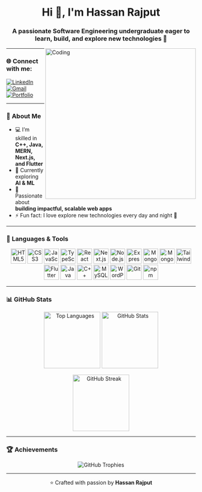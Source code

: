 <h1 align="center">Hi 👋, I'm Hassan Rajput</h1>
<h3 align="center">A passionate Software Engineering undergraduate eager to learn, build, and explore new technologies 🚀</h3>

<img align="right" alt="Coding" width="400" src="https://user-images.githubusercontent.com/74038190/212746035-d5c61762-973c-44c0-aec7-887f3b7690e3.gif">

---

### 🌐 **Connect with me:**
<p align="left">  
  <a href="https://www.linkedin.com/in/muhammad-hassan-rajput/" target="_blank">
    <img src="https://img.shields.io/badge/LinkedIn-%230077B5.svg?logo=linkedin&logoColor=white&style=for-the-badge" alt="LinkedIn"/>
  </a>
  <a href="[mailto:hassanrajput189@gmail.com](https://mail.google.com/mail/u/0/#inbox?compose=GTvVlcRzDsTBlFBZTNTwQFVpxjFWKlbCclTglGJssFcjQZjKTcZrBQkxnNnmrZpQlWQLbNrWmqjvg)" target = "_blank">
    <img src="https://img.shields.io/badge/Gmail-D14836?logo=gmail&logoColor=white&style=for-the-badge" alt="Gmail"/>
  </a>
  <a href="https://hassan-rajput-portfolio.vercel.app/" target="_blank">
  <img src="https://img.shields.io/badge/Portfolio-000000?style=for-the-badge&logo=vercel&logoColor=white" alt="Portfolio"/>
</a>

</p>

---

### 💬 **About Me**
- 💻 I’m skilled in **C++, Java, MERN, Next.js, and Flutter**  
- 🌱 Currently exploring **AI & ML**  
- 🧠 Passionate about **building impactful, scalable web apps**  
- ⚡ Fun fact: I love explore new technologies every day and night 🎯  

---

### 🧰 **Languages & Tools**
<p align="center"> 
  <img src="https://cdn.jsdelivr.net/gh/devicons/devicon/icons/html5/html5-original.svg" width="40" height="40" alt="HTML5"/>
  <img src="https://cdn.jsdelivr.net/gh/devicons/devicon/icons/css3/css3-original.svg" width="40" height="40" alt="CSS3"/>
  <img src="https://cdn.jsdelivr.net/gh/devicons/devicon/icons/javascript/javascript-original.svg" width="40" height="40" alt="JavaScript"/>
  <img src="https://cdn.jsdelivr.net/gh/devicons/devicon/icons/typescript/typescript-original.svg" width="40" height="40" alt="TypeScript"/>
  <img src="https://cdn.jsdelivr.net/gh/devicons/devicon/icons/react/react-original.svg" width="40" height="40" alt="React"/>
  <img src="https://cdn.jsdelivr.net/gh/devicons/devicon/icons/nextjs/nextjs-original.svg" width="40" height="40" alt="Next.js"/>
  <img src="https://cdn.jsdelivr.net/gh/devicons/devicon/icons/nodejs/nodejs-original.svg" width="40" height="40" alt="Node.js"/>
  <img src="https://cdn.jsdelivr.net/gh/devicons/devicon/icons/express/express-original.svg" width="40" height="40" alt="Express.js"/>
  <img src="https://cdn.jsdelivr.net/gh/devicons/devicon/icons/mongodb/mongodb-original.svg" width="40" height="40" alt="MongoDB"/>
  <img src="https://cdn.jsdelivr.net/gh/devicons/devicon/icons/mongoose/mongoose-original.svg" width="40" height="40" alt="Mongoose"/>
  <img src="https://cdn.jsdelivr.net/gh/devicons/devicon/icons/tailwindcss/tailwindcss-original.svg" width="40" height="40" alt="Tailwind CSS"/>
  <img src="https://cdn.jsdelivr.net/gh/devicons/devicon/icons/flutter/flutter-original.svg" width="40" height="40" alt="Flutter"/>
  <img src="https://cdn.jsdelivr.net/gh/devicons/devicon/icons/java/java-original.svg" width="40" height="40" alt="Java"/>
  <img src="https://cdn.jsdelivr.net/gh/devicons/devicon/icons/cplusplus/cplusplus-original.svg" width="40" height="40" alt="C++"/>
  <img src="https://cdn.jsdelivr.net/gh/devicons/devicon/icons/mysql/mysql-original-wordmark.svg" width="40" height="40" alt="MySQL"/>
  <img src="https://cdn.jsdelivr.net/gh/devicons/devicon/icons/wordpress/wordpress-original.svg" width="40" height="40" alt="WordPress"/>
  <img src="https://www.vectorlogo.zone/logos/git-scm/git-scm-icon.svg" width="40" height="40" alt="Git"/>
  <img src="https://cdn.jsdelivr.net/gh/devicons/devicon/icons/npm/npm-original-wordmark.svg" width="40" height="40" alt="npm"/>
</p>

---

### 📊 **GitHub Stats**
<p align="center">
  <img src="https://github-readme-stats.vercel.app/api/top-langs?username=hassanrajput189&show_icons=true&locale=en&layout=compact&theme=tokyonight" alt="Top Languages" height="150"/>
  <img src="https://github-readme-stats.vercel.app/api?username=hassanrajput189&show_icons=true&locale=en&theme=tokyonight" alt="GitHub Stats" height="150"/>
</p>

<p align="center">
  <img src="https://github-readme-streak-stats.herokuapp.com/?user=hassanrajput189&theme=tokyonight" alt="GitHub Streak" height="150"/>
</p>

---

### 🏆 **Achievements**
<p align="center">
  <img src="https://github-profile-trophy.vercel.app/?username=hassanrajput189&theme=tokyonight&margin-w=10&no-frame=true" alt="GitHub Trophies" />
</p>

---

<p align="center">⭐️ Crafted with passion by <b>Hassan Rajput</b></p>
